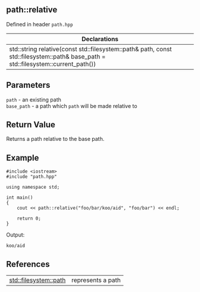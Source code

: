 ## path::relative
Defined in header `path.hpp`

| Declarations |
| --- |
| std::string relative(const std::filesystem::path& path, const std::filesystem::path& base_path = std::filesystem::current_path()) |

## Parameters
`path` - an existing path \
`base_path` - a path which `path` will be made relative to

## Return Value
Returns a path relative to the base path.

## Example
```
#include <iostream>
#include "path.hpp"

using namespace std;

int main()
{
    cout << path::relative("foo/bar/koo/aid", "foo/bar") << endl;

    return 0;
}
```
Output:
```
koo/aid
```

## References
| | |
| --- | --- |
| [std::filesystem::path](https://en.cppreference.com/w/cpp/filesystem/path) | represents a path |